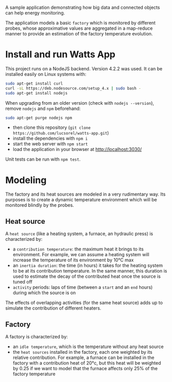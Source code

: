 A sample application demonstrating how big data and connected objects can help energy monitoring.

The application models a basic `factory` which is monitored by different probes, whose approximative values are aggregated in a map-reduce manner to provide an estimation of the factory temperature evolution.

# Install and run Watts App
This project runs on a NodeJS backend. Version 4.2.2 was used. It can be installed easily on Linux systems with:
```bash
sudo apt-get install curl
curl -sL https://deb.nodesource.com/setup_4.x | sudo bash -
sudo apt-get install nodejs
```

When upgrading from an older version (check with `nodejs --version`), remove ``nodejs`` and ``npm`` beforehand:
```bash
sudo apt-get purge nodejs npm
```

* then clone this repository (`git clone https://github.com/lucsorel/watts-app.git`)
* install the dependencies with `npm i`
* start the web server with `npm start`
* load the application in your browser at [http://localhost:3030/](http://localhost:3030/)

Unit tests can be run with `npm test`.

# Modeling
The factory and its heat sources are modeled in a very rudimentary way. Its purposes is to create a dynamic temperature environment which will be monitored blindly by the probes.

## Heat source
A `heat source` (like a heating system, a furnace, an hydraulic press) is characterized by:
* a `contribution temperature`: the maximum heat it brings to its environment. For example, we can assume a heating system will increase the temperature of its environment by 10°C max
* an `inertia duration`: the time (in hours) it takes for the heating system to be at its contribution temperature. In the same manner, this duration is used to estimate the decay of the contributed heat once the source is tuned off
* `activity` periods: laps of time (between a `start` and an `end` hours) during which the source is on

The effects of overlapping activities (for the same heat source) adds up to simulate the contribution of different heaters.

## Factory
A factory is characterized by:
* an `idle temperature`, which is the temperature without any heat source
* the `heat sources` installed in the factory, each one weighted by its relative contribution. For example, a furnace can be installed in the factory with a contribution heat of 20°c, but this heat will be weighted by 0.25 if we want to model that the furnace affects only 25% of the factory temperature
